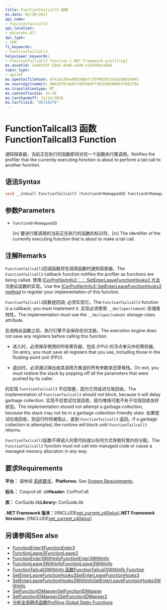 ```yaml
---
title: FunctionTailcall3 函数
ms.date: 03/30/2017
api_name:
- FunctionTailcall3
api_location:
- mscorwks.dll
api_type:
- COM
f1_keywords:
- FunctionTailcall3
helpviewer_keywords:
- FunctionTailcall3 function [.NET Framework profiling]
ms.assetid: 1e48243f-5de6-4bd6-a1d0-e1d248bca4b8
topic_type:
- apiref
ms.openlocfilehash: dfe1a530ea009300e7cfbf002053d2e2b6034845
ms.sourcegitcommit: d8020797a6657d0fbbdff362b80300815f682f94
ms.translationtype: MT
ms.contentlocale: zh-CN
ms.lasthandoff: 11/24/2020
ms.locfileid: "95719276"
---
```

# <a name="functiontailcall3-function"></a><span data-ttu-id="6c40c-102">FunctionTailcall3 函数</span><span class="sxs-lookup"><span data-stu-id="6c40c-102">FunctionTailcall3 Function</span></span>

<span data-ttu-id="6c40c-103">通知探查器，当前正在执行的函数即将对另一个函数执行尾调用。</span><span class="sxs-lookup"><span data-stu-id="6c40c-103">Notifies the profiler that the currently executing function is about to perform a tail call to another function.</span></span>  
  
## <a name="syntax"></a><span data-ttu-id="6c40c-104">语法</span><span class="sxs-lookup"><span data-stu-id="6c40c-104">Syntax</span></span>  
  
```cpp  
void __stdcall FunctionTailcall3 (FunctionOrRemappedID functionOrRemappedID);  
```  
  
## <a name="parameters"></a><span data-ttu-id="6c40c-105">参数</span><span class="sxs-lookup"><span data-stu-id="6c40c-105">Parameters</span></span>

- `functionOrRemappedID`

  <span data-ttu-id="6c40c-106">\[in] 要进行尾调用的当前正在执行的函数的标识符。</span><span class="sxs-lookup"><span data-stu-id="6c40c-106">\[in] The identifier of the currently executing function that is about to make a tail call.</span></span>

## <a name="remarks"></a><span data-ttu-id="6c40c-107">注解</span><span class="sxs-lookup"><span data-stu-id="6c40c-107">Remarks</span></span>  

 <span data-ttu-id="6c40c-108">`FunctionTailcall3`回调函数将在调用函数时通知探查器。</span><span class="sxs-lookup"><span data-stu-id="6c40c-108">The `FunctionTailcall3` callback function notifies the profiler as functions are being called.</span></span> <span data-ttu-id="6c40c-109">使用 [ICorProfilerInfo3：： SetEnterLeaveFunctionHooks3 方法](icorprofilerinfo3-setenterleavefunctionhooks3-method.md) 注册此函数的实现。</span><span class="sxs-lookup"><span data-stu-id="6c40c-109">Use the [ICorProfilerInfo3::SetEnterLeaveFunctionHooks3 method](icorprofilerinfo3-setenterleavefunctionhooks3-method.md) to register your implementation of this function.</span></span>  
  
 <span data-ttu-id="6c40c-110">`FunctionTailcall3`函数是回调; 必须实现它。</span><span class="sxs-lookup"><span data-stu-id="6c40c-110">The `FunctionTailcall3` function is a callback; you must implement it.</span></span> <span data-ttu-id="6c40c-111">实现必须使用 `__declspec(naked)` 存储类特性。</span><span class="sxs-lookup"><span data-stu-id="6c40c-111">The implementation must use the `__declspec(naked)` storage-class attribute.</span></span>  
  
 <span data-ttu-id="6c40c-112">在调用此函数之前，执行引擎不会保存任何注册。</span><span class="sxs-lookup"><span data-stu-id="6c40c-112">The execution engine does not save any registers before calling this function.</span></span>  
  
- <span data-ttu-id="6c40c-113">进入时，必须保存使用的所有寄存器，包括 (FPU) 的浮点单元中的寄存器。</span><span class="sxs-lookup"><span data-stu-id="6c40c-113">On entry, you must save all registers that you use, including those in the floating-point unit (FPU).</span></span>  
  
- <span data-ttu-id="6c40c-114">退出时，必须通过弹出由其调用方推送的所有参数来还原堆栈。</span><span class="sxs-lookup"><span data-stu-id="6c40c-114">On exit, you must restore the stack by popping off all the parameters that were pushed by its caller.</span></span>  
  
 <span data-ttu-id="6c40c-115">的实现 `FunctionTailcall3` 不应阻塞，因为它将延迟垃圾回收。</span><span class="sxs-lookup"><span data-stu-id="6c40c-115">The implementation of `FunctionTailcall3` should not block, because it will delay garbage collection.</span></span> <span data-ttu-id="6c40c-116">实现不应尝试垃圾回收，因为堆栈可能不处于垃圾回收友好状态。</span><span class="sxs-lookup"><span data-stu-id="6c40c-116">The implementation should not attempt a garbage collection, because the stack may not be in a garbage collection-friendly state.</span></span> <span data-ttu-id="6c40c-117">如果尝试垃圾回收，则运行时将被阻止，直到 `FunctionTailcall3` 返回。</span><span class="sxs-lookup"><span data-stu-id="6c40c-117">If a garbage collection is attempted, the runtime will block until `FunctionTailcall3` returns.</span></span>  
  
 <span data-ttu-id="6c40c-118">`FunctionTailcall3`函数不得调入托管代码或以任何方式导致托管内存分配。</span><span class="sxs-lookup"><span data-stu-id="6c40c-118">The `FunctionTailcall3` function must not call into managed code or cause a managed memory allocation in any way.</span></span>  
  
## <a name="requirements"></a><span data-ttu-id="6c40c-119">要求</span><span class="sxs-lookup"><span data-stu-id="6c40c-119">Requirements</span></span>  

 <span data-ttu-id="6c40c-120">**平台：** 请参阅 [系统要求](../../get-started/system-requirements.md)。</span><span class="sxs-lookup"><span data-stu-id="6c40c-120">**Platforms:** See [System Requirements](../../get-started/system-requirements.md).</span></span>  
  
 <span data-ttu-id="6c40c-121">**标头：** Corprof.idl .idl</span><span class="sxs-lookup"><span data-stu-id="6c40c-121">**Header:** CorProf.idl</span></span>  
  
 <span data-ttu-id="6c40c-122">**库：** CorGuids.lib</span><span class="sxs-lookup"><span data-stu-id="6c40c-122">**Library:** CorGuids.lib</span></span>  
  
 <span data-ttu-id="6c40c-123">**.NET Framework 版本：**[!INCLUDE[net_current_v40plus](../../../../includes/net-current-v40plus-md.md)]</span><span class="sxs-lookup"><span data-stu-id="6c40c-123">**.NET Framework Versions:** [!INCLUDE[net_current_v40plus](../../../../includes/net-current-v40plus-md.md)]</span></span>  
  
## <a name="see-also"></a><span data-ttu-id="6c40c-124">另请参阅</span><span class="sxs-lookup"><span data-stu-id="6c40c-124">See also</span></span>

- [<span data-ttu-id="6c40c-125">FunctionEnter3</span><span class="sxs-lookup"><span data-stu-id="6c40c-125">FunctionEnter3</span></span>](functionenter3-function.md)
- [<span data-ttu-id="6c40c-126">FunctionLeave3</span><span class="sxs-lookup"><span data-stu-id="6c40c-126">FunctionLeave3</span></span>](functionleave3-function.md)
- [<span data-ttu-id="6c40c-127">FunctionEnter3WithInfo</span><span class="sxs-lookup"><span data-stu-id="6c40c-127">FunctionEnter3WithInfo</span></span>](functionenter3withinfo-function.md)
- [<span data-ttu-id="6c40c-128">FunctionLeave3WithInfo</span><span class="sxs-lookup"><span data-stu-id="6c40c-128">FunctionLeave3WithInfo</span></span>](functionleave3withinfo-function.md)
- [<span data-ttu-id="6c40c-129">FunctionTailcall3WithInfo 函数</span><span class="sxs-lookup"><span data-stu-id="6c40c-129">FunctionTailcall3WithInfo Function</span></span>](functiontailcall3withinfo-function.md)
- [<span data-ttu-id="6c40c-130">SetEnterLeaveFunctionHooks3</span><span class="sxs-lookup"><span data-stu-id="6c40c-130">SetEnterLeaveFunctionHooks3</span></span>](icorprofilerinfo3-setenterleavefunctionhooks3-method.md)
- [<span data-ttu-id="6c40c-131">SetEnterLeaveFunctionHooks3WithInfo</span><span class="sxs-lookup"><span data-stu-id="6c40c-131">SetEnterLeaveFunctionHooks3WithInfo</span></span>](icorprofilerinfo3-setenterleavefunctionhooks3withinfo-method.md)
- [<span data-ttu-id="6c40c-132">SetFunctionIDMapper</span><span class="sxs-lookup"><span data-stu-id="6c40c-132">SetFunctionIDMapper</span></span>](icorprofilerinfo-setfunctionidmapper-method.md)
- [<span data-ttu-id="6c40c-133">SetFunctionIDMapper2</span><span class="sxs-lookup"><span data-stu-id="6c40c-133">SetFunctionIDMapper2</span></span>](icorprofilerinfo3-setfunctionidmapper2-method.md)
- [<span data-ttu-id="6c40c-134">分析全局静态函数</span><span class="sxs-lookup"><span data-stu-id="6c40c-134">Profiling Global Static Functions</span></span>](profiling-global-static-functions.md)
